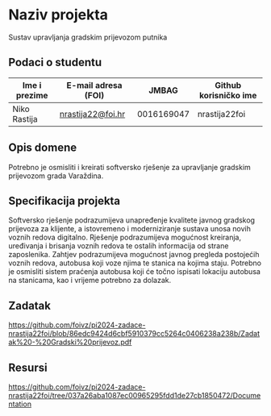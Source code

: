 # Naziv projekta
Sustav upravljanja gradskim prijevozom putnika

## Podaci o studentu

Ime i prezime | E-mail adresa (FOI) | JMBAG | Github korisničko ime
------------  | ------------------- | ----- | ---------------------
Niko Rastija  | nrastija22@foi.hr | 0016169047 | nrastija22foi


## Opis domene
Potrebno je osmisliti i kreirati softversko rješenje za upravljanje gradskim prijevozom grada Varaždina.

## Specifikacija projekta
Softversko rješenje podrazumijeva unapređenje kvalitete javnog gradskog prijevoza za klijente, a istovremeno i moderniziranje sustava unosa novih voznih redova digitalno. Rješenje podrazumijeva mogućnost kreiranja, uređivanja i brisanja voznih redova te ostalih informacija od strane zaposlenika. Zahtjev podrazumijeva mogućnost javnog pregleda postojećih voznih redova, autobusa koji voze njima te stanica na kojima staju. Potrebno je osmisliti sistem praćenja autobusa koji će točno ispisati lokaciju autobusa na stanicama, kao i vrijeme potrebno za dolazak. 

## Zadatak
https://github.com/foivz/pi2024-zadace-nrastija22foi/blob/86edc9424d6cbf5910379cc5264c0406238a238b/Zadatak%20-%20Gradski%20prijevoz.pdf

## Resursi
https://github.com/foivz/pi2024-zadace-nrastija22foi/tree/037a26aba1087ec00965295fdd1de27cb1850472/Documentation
